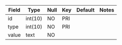 **Field**|**Type**|**Null**|**Key**|**Default**|**Notes**
-----|-----|-----|-----|-----|-----
id|int(10)|NO|PRI| | 
type|int(10)|NO|PRI| | 
value|text|NO| | | 